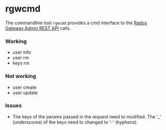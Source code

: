 # rgwcmd

The commandline tool `rgwcmd` provides a cmd interface to the [Rados Gateway Admin REST API](http://docs.ceph.com/docs/master/radosgw/adminops/#add-a-user-capability) calls.


### Working

- user info
- user rm
- keys rm


### Not working

- user create
- user update

### Issues

- The keys of the params passed in the request need to modified. The '_' (underscores) of the keys need to changed to '-' (hyphens).
